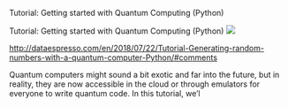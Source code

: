 Tutorial: Getting started with Quantum Computing (Python)

Tutorial: Getting started with Quantum Computing (Python)
![](../_resources/06f1a0c98e71106a267fc01a21880f44.png)

http://dataespresso.com/en/2018/07/22/Tutorial-Generating-random-numbers-with-a-quantum-computer-Python/#comments

Quantum computers might sound a bit exotic and far into the future, but in reality, they are now accessible in the cloud or through emulators for everyone to write quantum code. In this tutorial, we’l